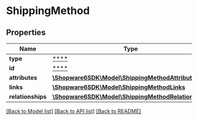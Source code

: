 # ShippingMethod

## Properties
Name | Type | Description | Notes
------------ | ------------- | ------------- | -------------
**type** | [****](.md) |  | [optional] 
**id** | [****](.md) |  | [optional] 
**attributes** | [**\Shopware6SDK\Model\ShippingMethodAttributes**](ShippingMethodAttributes.md) |  | [optional] 
**links** | [**\Shopware6SDK\Model\ShippingMethodLinks**](ShippingMethodLinks.md) |  | [optional] 
**relationships** | [**\Shopware6SDK\Model\ShippingMethodRelationships**](ShippingMethodRelationships.md) |  | [optional] 

[[Back to Model list]](../../README.md#documentation-for-models) [[Back to API list]](../../README.md#documentation-for-api-endpoints) [[Back to README]](../../README.md)


